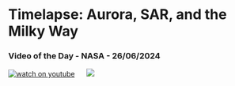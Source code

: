 # Timelapse: Aurora, SAR, and the Milky Way
### Video of the Day - NASA - 26/06/2024
[![watch on youtube](https://img.youtube.com/vi/fisAZYNwDgk/mqdefault.jpg)](https://www.youtube.com/embed/fisAZYNwDgk?rel=0)&nbsp; &nbsp; &nbsp; <img src="https://github-readme-streak-stats.herokuapp.com/?user=tempo-riz&theme=synthwave" >



  
 
 
 
 
 
 
 
 
 
 
 
 
 
 
 
 
 
 
 
 
 
 
 
 
 
 
 
 
 
 
 
 
 
 
 
 
